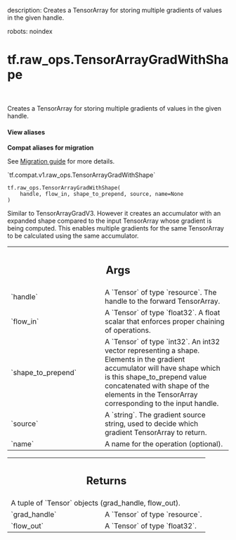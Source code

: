 description: Creates a TensorArray for storing multiple gradients of values in the given handle.

robots: noindex

# tf.raw_ops.TensorArrayGradWithShape

<!-- Insert buttons and diff -->

<table class="tfo-notebook-buttons tfo-api nocontent" align="left">

</table>



Creates a TensorArray for storing multiple gradients of values in the given handle.

<section class="expandable">
  <h4 class="showalways">View aliases</h4>
  <p>
<b>Compat aliases for migration</b>
<p>See
<a href="https://www.tensorflow.org/guide/migrate">Migration guide</a> for
more details.</p>
<p>`tf.compat.v1.raw_ops.TensorArrayGradWithShape`</p>
</p>
</section>

<pre class="devsite-click-to-copy prettyprint lang-py tfo-signature-link">
<code>tf.raw_ops.TensorArrayGradWithShape(
    handle, flow_in, shape_to_prepend, source, name=None
)
</code></pre>



<!-- Placeholder for "Used in" -->

Similar to TensorArrayGradV3. However it creates an accumulator with an
expanded shape compared to the input TensorArray whose gradient is being
computed. This enables multiple gradients for the same TensorArray to be
calculated using the same accumulator.

<!-- Tabular view -->
 <table class="responsive fixed orange">
<colgroup><col width="214px"><col></colgroup>
<tr><th colspan="2"><h2 class="add-link">Args</h2></th></tr>

<tr>
<td>
`handle`
</td>
<td>
A `Tensor` of type `resource`.
The handle to the forward TensorArray.
</td>
</tr><tr>
<td>
`flow_in`
</td>
<td>
A `Tensor` of type `float32`.
A float scalar that enforces proper chaining of operations.
</td>
</tr><tr>
<td>
`shape_to_prepend`
</td>
<td>
A `Tensor` of type `int32`.
An int32 vector representing a shape. Elements in the gradient accumulator will
have shape which is this shape_to_prepend value concatenated with shape of the
elements in the TensorArray corresponding to the input handle.
</td>
</tr><tr>
<td>
`source`
</td>
<td>
A `string`.
The gradient source string, used to decide which gradient TensorArray
to return.
</td>
</tr><tr>
<td>
`name`
</td>
<td>
A name for the operation (optional).
</td>
</tr>
</table>



<!-- Tabular view -->
 <table class="responsive fixed orange">
<colgroup><col width="214px"><col></colgroup>
<tr><th colspan="2"><h2 class="add-link">Returns</h2></th></tr>
<tr class="alt">
<td colspan="2">
A tuple of `Tensor` objects (grad_handle, flow_out).
</td>
</tr>
<tr>
<td>
`grad_handle`
</td>
<td>
A `Tensor` of type `resource`.
</td>
</tr><tr>
<td>
`flow_out`
</td>
<td>
A `Tensor` of type `float32`.
</td>
</tr>
</table>

